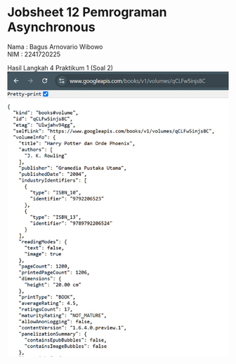 # Jobsheet 12 Pemrograman Asynchronous

Nama : Bagus Arnovario Wibowo<br/>
NIM  : 2241720225

Hasil Langkah 4 Praktikum 1 (Soal 2)
![Screenshot Hasil Langkah 4 Praktikum 1](images/Screenshot_Langkah_4_P1.png)<br/>

